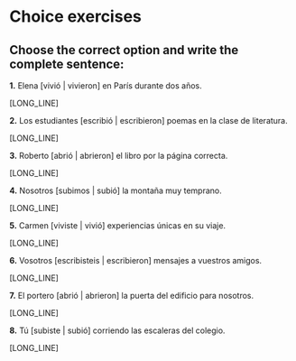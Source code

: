 # Choice exercises

## Choose the correct option and write the complete sentence:

**1.** Elena [vivió | vivieron] en París durante dos años.

[LONG_LINE]

**2.** Los estudiantes [escribió | escribieron] poemas en la clase de literatura.

[LONG_LINE]

**3.** Roberto [abrió | abrieron] el libro por la página correcta.

[LONG_LINE]

**4.** Nosotros [subimos | subió] la montaña muy temprano.

[LONG_LINE]

**5.** Carmen [viviste | vivió] experiencias únicas en su viaje.

[LONG_LINE]

**6.** Vosotros [escribisteis | escribieron] mensajes a vuestros amigos.

[LONG_LINE]

**7.** El portero [abrió | abrieron] la puerta del edificio para nosotros.

[LONG_LINE]

**8.** Tú [subiste | subió] corriendo las escaleras del colegio.

[LONG_LINE]